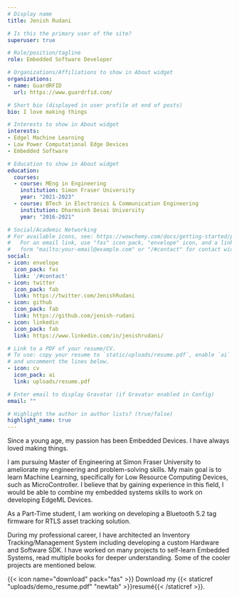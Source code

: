```yaml
---
# Display name
title: Jenish Rudani

# Is this the primary user of the site?
superuser: true

# Role/position/tagline
role: Embedded Software Developer

# Organizations/Affiliations to show in About widget
organizations:
- name: GuardRFID
  url: https://www.guardrfid.com/

# Short bio (displayed in user profile at end of posts)
bio: I love making things

# Interests to show in About widget
interests:
- Edgel Machine Learning
- Low Power Computational Edge Devices
- Embedded Software

# Education to show in About widget
education:
  courses:
  - course: MEng in Engineering
    institution: Simon Fraser University
    year: "2021-2023"
  - course: BTech in Electronics & Communication Engineering
    institution: Dharmsinh Desai University
    year: "2016-2021"

# Social/Academic Networking
# For available icons, see: https://wowchemy.com/docs/getting-started/page-builder/#icons
#   For an email link, use "fas" icon pack, "envelope" icon, and a link in the
#   form "mailto:your-email@example.com" or "/#contact" for contact widget.
social:
- icon: envelope
  icon_pack: fas
  link: '/#contact'
- icon: twitter
  icon_pack: fab
  link: https://twitter.com/JenishRudani
- icon: github
  icon_pack: fab
  link: https://github.com/jenish-rudani
- icon: linkedin
  icon_pack: fab
  link: https://www.linkedin.com/in/jenishrudani/

# Link to a PDF of your resume/CV.
# To use: copy your resume to `static/uploads/resume.pdf`, enable `ai` icons in `params.toml`, 
# and uncomment the lines below.
- icon: cv
  icon_pack: ai
  link: uploads/resume.pdf

# Enter email to display Gravatar (if Gravatar enabled in Config)
email: ""

# Highlight the author in author lists? (true/false)
highlight_name: true
---
```


Since a young age, my passion has been Embedded Devices. I have always loved making things. 

I am pursuing Master of Engineering at Simon Fraser University to ameliorate my engineering and problem-solving skills. My main goal is to learn Machine Learning, specifically for Low Resource Computing Devices, such as MicroController. I believe that by gaining experience in this field, I would be able to combine my embedded systems skills to work on developing EdgeML Devices.

As a Part-Time student, I am working on developing a Bluetooth 5.2 tag firmware for RTLS asset tracking solution.

During my professional career, I have architected an Inventory Tracking/Management System including developing a custom Hardware and Software SDK. I have worked on many projects to self-learn Embedded Systems, read multiple books for deeper understanding. Some of the cooler projects are mentioned below.

{{< icon name="download" pack="fas" >}} Download my {{< staticref "uploads/demo_resume.pdf" "newtab" >}}resumé{{< /staticref >}}.
